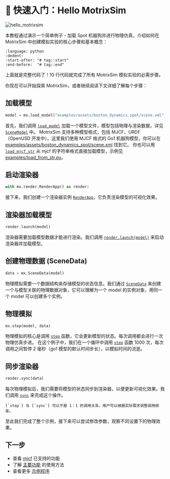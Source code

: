 # 🚀 快速入门：Hello MotrixSim

![hello_motrixsim](/_static/images/hello_motrixsim.png)

本教程通过演示一个简单例子 - 加载 Spot 机器狗并进行物理仿真，介绍如何在 MotrixSim 中创建模拟实验的核心步骤和基本概念：

```{literalinclude} ../../../../../examples/hello_motrixsim.py
:language: python
:dedent:
:start-after: "# tag::start"
:end-before:  "# tag::end"
```

上面就是完整代码了！10 行代码就完成了所有 MotrixSim 模拟实验的必需步骤。

你现在可以开始探索 MotrixSim，或者继续阅读下文详细了解每个步骤：

## 加载模型

```python
model = mx.load_model("examples/assets/boston_dynamics_spot/scene.xml")
```

首先，我们调用 [`load_model`] 加载一个模型文件，模型包括物理与渲染数据，详见 [`SceneModel`] 中。
MotrixSim 支持多种模型格式，包括 MJCF、URDF（OpenUSD 开发中）。这里我们使用 MJCF 格式的 Go1 机器狗模型，你可以在 [examples/assets/boston_dynamics_spot/scene.xml] 找到它。
你也可以用 [`load_mjcf_str`] 从 mjcf 的字符串格式直接加载模型，示例见 [examples/load_from_str.py]。

## 启动渲染器

```python
with mx.render.RenderApp() as render:
```

接下来，我们创建一个渲染器实例 [`RenderApp`]，它负责渲染模型的可视化效果。

## 渲染器加载模型

```python
render.launch(model)
```

渲染器需要加载模型数据才能进行渲染。我们调用 [`render.launch(model)`] 来启动渲染器并加载模型。

## 创建物理数据 (SceneData)

```python
data = mx.SceneData(model)
```

物理模拟需要一个数据结构来存储模型的状态信息。我们通过 [`SceneData`] 来创建一个与模型关联的物理数据对象，它可以理解为一个 model 的实例对象，用同一个 model 可以创建多个实例。

## 物理模拟

```python
mx.step(model, data)
```

物理模拟的核心是调用 [`step`] 函数，它会更新模型的状态。每次调用都会进行一次物理仿真步进。
在这个例子中，我们在一个循环中调用 [`step`] 函数 1000 次，每次调用之间暂停 2 毫秒（go1 模型的默认时间步长），以模拟时间的流逝。

## 同步渲染器

```python
render.sync(data)
```

每次物理模拟后，我们需要将模型的状态同步到渲染器，以便更新可视化效果。我们调用 [`sync`] 来完成这个操作。

```{note}
[`step`] 与 [`sync`] 可以不是 1：1 的调用关系，用户可以根据实际需求调整调用频率。
```

至此我们完成了整个示例，接下来可以尝试修改参数，观察不同设置下的物理效果。

## 下一步

-   查看 [mjcf](mjcf.md) 已支持的功能
-   了解 [主要功能](../main_function/scene_model.md) 的使用方法
-   查看更多 [示例程序](../overview/examples.md)

[`load_model`]: motrixsim.load_model
[`SceneModel`]: ../main_function/scene_model.md
[`load_mjcf_str`]: motrixsim.load_mjcf_str
[examples/assets/boston_dynamics_spot/scene.xml]: ../../../../../examples/assets/boston_dynamics_spot/scene.xml
[examples/load_from_str.py]: ../../../../../examples/load_from_str.py
[`RenderApp`]: ../main_function/render.md
[`render.launch(model)`]: motrixsim.render.RenderApp.launch
[`SceneData`]: ../main_function/scene_model.md
[`step`]: motrixsim.step
[`sync`]: motrixsim.render.RenderApp.sync
